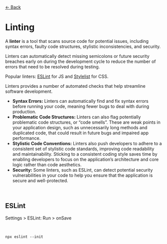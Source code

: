 [&larr; Back](./README.md)

# Linting

A **linter** is a tool that scans source code for potential issues, including syntax errors, faulty code structures, stylistic inconsistencies, and security.

Linters can automatically detect missing semicolons or future security breaches early on during the development cycle to reduce the number of errors that need to be resolved during testing.

Popular linters: [ESLint](https://eslint.org/) for JS and [Stylelist](https://stylelint.io/) for CSS.

Linters provides a number of automated checks that help streamline software development.

- **Syntax Errors:** Linters can automatically find and fix syntax errors before running your code, meaning fewer bugs to deal with during production.
- **Problematic Code Structures:** Linters can also flag potentially problematic code structures, or “code smells”. These are weak points in your application design, such as unnecessarily long methods and duplicated code, that could result in future bugs and impaired app performance.
- **Stylistic Code Conventions:** Linters also push developers to adhere to a consistent set of stylistic code standards, improving code readability and maintainability. Sticking to a consistent coding style saves time by enabling developers to focus on the application’s architecture and core logic rather than code aesthetics.
- **Security:** Some linters, such as ESLint, can detect potential security vulnerabilities in your code to help you ensure that the application is secure and well-protected.

<br>

## ESLint

Settings > ESLint: Run > onSave

<br>

```
npx eslint --init
```

